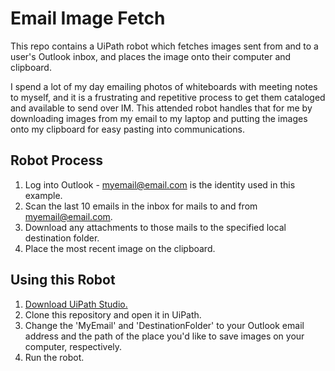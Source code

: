 # Email Image Fetch
This repo contains a UiPath robot which fetches images sent from and to a user's Outlook inbox, and places the image onto their computer and clipboard. 

I spend a lot of my day emailing photos of whiteboards with meeting notes to myself, and it is a frustrating and repetitive process to get them cataloged and available to send over IM. This attended robot handles that for me by downloading images from my email to my laptop and putting the images onto my clipboard for easy pasting into communications.

## Robot Process
1. Log into Outlook - myemail@email.com is the identity used in this example.
2. Scan the last 10 emails in the inbox for mails to and from myemail@email.com.
3. Download any attachments to those mails to the specified local destination folder.
4. Place the most recent image on the clipboard. 

## Using this Robot
1. [Download UiPath Studio.](https://www.uipath.com/developers/community-edition)
2. Clone this repository and open it in UiPath.
3. Change the 'MyEmail' and 'DestinationFolder' to your Outlook email address and the path of the place you'd like to save images on your computer, respectively.
4. Run the robot.
